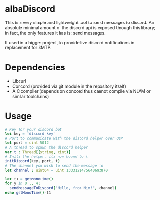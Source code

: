 # albaDiscord

This is a very simple and lightweight tool to send messages to discord. An absolute minimal amount of the discord api is exposed through this library; in fact, the only features it has is: send messages.

It used in a bigger project, to provide live discord notifications in replacement for SMTP.  

# Dependencies 

- Libcurl
- Concord (provided via git module in the repository itself)
- A C compiler (depends on concord thus cannot compile via NLVM or similar toolchains)

# Usage

```nim
# Key for your discord bot
let key = "discord key"
# Port to communicate with the discord helper over UDP
let port = cint 5012
# A thread to spawn the discord helper
var t : Thread[(string, cint)]
# Inits the helper, its now bound to t
initDiscord(key, port, t)
# The channel you wish to send the message to
let channel : uint64 = uint 1333121475640692870

let t1 = getMonoTime()
for y in 0 .. 4:
  sendMessageToDiscord("Hello, from Nim!", channel)
echo getMonoTime()-t1
```

